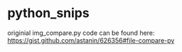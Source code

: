 # python_snips

originial img_compare.py code can be found here: https://gist.github.com/astanin/626356#file-compare-py
